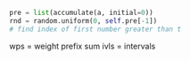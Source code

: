 ```python
pre = list(accumulate(a, initial=0))
rnd = random.uniform(0, self.pre[-1])
# find index of first number greater than t


```
wps = weight prefix sum
ivls = intervals